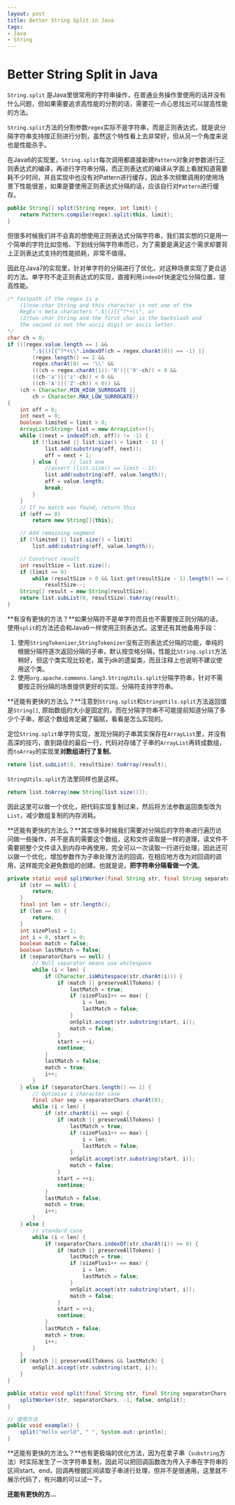 ```yaml
---
layout: post
title: Better String Split in Java
tags: 
- Java
- String
---
```




# Better String Split in Java

`String.split` 是Java里很常用的字符串操作，在普通业务操作里使用的话并没有什么问题，但如果需要追求高性能的分割的话，需要花一点心思找出可以提高性能的方法。

`String.split`方法的分割参数`regex`实际不是字符串，而是正则表达式，就是说分隔字符串支持按正则进行分割，虽然这个特性看上去非常好，但从另一个角度来说也是性能杀手。

在Java6的实现里，`String.split`每次调用都直接新建`Pattern`对象对参数进行正则表达式的编译，再进行字符串分隔，而正则表达式的编译从字面上看就知道需要耗不少时间，并且实现中也没有对Pattern进行缓存，因此多次频繁调用的使用场景下性能很差，如果是要使用正则表达式分隔的话，应该自行对`Pattern`进行缓存。

```java
public String[] split(String regex, int limit) {
    return Pattern.compile(regex).split(this, limit);
}
```

但很多时候我们并不会真的想使用正则表达式分隔字符串，我们其实想的只是用一个简单的字符比如空格、下划线分隔字符串而已，为了需要是满足这个需求却要背上正则表达式支持的性能损耗，非常不值得。

因此在Java7的实现里，针对单字符的分隔进行了优化，对这种场景实现了更合适的方法。单字符不走正则表达式的实现，直接利用`indexOf`快速定位分隔位置，提高性能。

```java
/* fastpath if the regex is a
    (1)one-char String and this character is not one of the
    RegEx's meta characters ".$|()[{^?*+\\", or
    (2)two-char String and the first char is the backslash and
    the second is not the ascii digit or ascii letter.
*/
char ch = 0;
if (((regex.value.length == 1 &&
        ".$|()[{^?*+\\".indexOf(ch = regex.charAt(0)) == -1) ||
        (regex.length() == 2 &&
        regex.charAt(0) == '\\' &&
        (((ch = regex.charAt(1))-'0')|('9'-ch)) < 0 &&
        ((ch-'a')|('z'-ch)) < 0 &&
        ((ch-'A')|('Z'-ch)) < 0)) &&
    (ch < Character.MIN_HIGH_SURROGATE ||
        ch > Character.MAX_LOW_SURROGATE))
{
    int off = 0;
    int next = 0;
    boolean limited = limit > 0;
    ArrayList<String> list = new ArrayList<>();
    while ((next = indexOf(ch, off)) != -1) {
        if (!limited || list.size() < limit - 1) {
            list.add(substring(off, next));
            off = next + 1;
        } else {    // last one
            //assert (list.size() == limit - 1);
            list.add(substring(off, value.length));
            off = value.length;
            break;
        }
    }
    // If no match was found, return this
    if (off == 0)
        return new String[]{this};

    // Add remaining segment
    if (!limited || list.size() < limit)
        list.add(substring(off, value.length));

    // Construct result
    int resultSize = list.size();
    if (limit == 0)
        while (resultSize > 0 && list.get(resultSize - 1).length() == 0)
            resultSize--;
    String[] result = new String[resultSize];
    return list.subList(0, resultSize).toArray(result);
}
```

**有没有更快的方法？**如果分隔符不是单字符而且也不需要按正则分隔的话，使用`split`的方法还会和Java6一样使用正则表达式。这里还有其他备用手段：

1. 使用`StringTokenizer`,`StringTokenizer`没有正则表达式分隔的功能，单纯的根据分隔符逐次返回分隔的子串，默认按空格分隔，性能比`String.split`方法稍好，但这个类实现比较老，属于jdk的遗留类，而且注释上也说明不建议使用这个类。
2. 使用`org.apache.commons.lang3.StringUtils.split`分隔字符串，针对不需要按正则分隔的场景提供更好的实现，分隔符支持字符串。

**还能有更快的方法么？**注意到`String.split`和`StringUtils.split`方法返回值是`String[]`, 原始数组的大小是固定的，而在分隔字符串不可能提前知道分隔了多少个子串，那这个数组肯定藏了猫腻，看看是怎么实现的。

定位`String.split`单字符实现，发现分隔的子串其实保存在`ArrayList`里，并没有高深的技巧，直到路径的最后一行，代码对存储了子串的`ArrayList`再转成数组，而`toArray`的实现里**对数组进行了复制**。

```java
return list.subList(0, resultSize).toArray(result);
```

`StringUtils.split`方法里同样也是这样。

```java
return list.toArray(new String[list.size()]);
```

因此这里可以做一个优化，把代码实现复制过来，然后将方法参数返回类型改为`List`，减少数组复制的内存消耗。

**还能有更快的方法么？**其实很多时候我们需要对分隔后的字符串进行遍历访问做一些操作，并不是真的需要这个数组，这和文件读取是一样的道理，读文件不需要把整个文件读入到内存中再使用，完全可以一次读取一行进行处理，因此还可以做一个优化，增加参数作为子串处理方法的回调，在相应地方改为对回调的调用，这样能完全避免数组的创建。也就是说，**把字符串分隔看做一个流**。

```java
private static void splitWorker(final String str, final String separatorChars, final int max, final boolean preserveAllTokens, Consumer<String> onSplit) {
    if (str == null) {
        return;
    }
    final int len = str.length();
    if (len == 0) {
        return;
    }
    int sizePlus1 = 1;
    int i = 0, start = 0;
    boolean match = false;
    boolean lastMatch = false;
    if (separatorChars == null) {
        // Null separator means use whitespace
        while (i < len) {
            if (Character.isWhitespace(str.charAt(i))) {
                if (match || preserveAllTokens) {
                    lastMatch = true;
                    if (sizePlus1++ == max) {
                        i = len;
                        lastMatch = false;
                    }
                    onSplit.accept(str.substring(start, i));
                    match = false;
                }
                start = ++i;
                continue;
            }
            lastMatch = false;
            match = true;
            i++;
        }
    } else if (separatorChars.length() == 1) {
        // Optimise 1 character case
        final char sep = separatorChars.charAt(0);
        while (i < len) {
            if (str.charAt(i) == sep) {
                if (match || preserveAllTokens) {
                    lastMatch = true;
                    if (sizePlus1++ == max) {
                        i = len;
                        lastMatch = false;
                    }
                    onSplit.accept(str.substring(start, i));
                    match = false;
                }
                start = ++i;
                continue;
            }
            lastMatch = false;
            match = true;
            i++;
        }
    } else {
        // standard case
        while (i < len) {
            if (separatorChars.indexOf(str.charAt(i)) >= 0) {
                if (match || preserveAllTokens) {
                    lastMatch = true;
                    if (sizePlus1++ == max) {
                        i = len;
                        lastMatch = false;
                    }
                    onSplit.accept(str.substring(start, i));
                    match = false;
                }
                start = ++i;
                continue;
            }
            lastMatch = false;
            match = true;
            i++;
        }
    }
    if (match || preserveAllTokens && lastMatch) {
        onSplit.accept(str.substring(start, i));
    }
}

public static void split(final String str, final String separatorChars, Consumer<String> onSplit) {
    splitWorker(str, separatorChars, -1, false, onSplit);
}

// 使用方法
public void example() {
    split("Hello world", " ", System.out::println);
}
```

**还能有更快的方法么？**也有更极端的优化方法，因为在拿子串（`substring`方法）时实际发生了一次字符串复制，因此可以把回调函数改为传入子串在字符串的区间start、end，回调再根据区间读取子串进行处理，但并不是很通用，这里就不展示代码了，有兴趣的可以试一下。

**还能有更快的方...**







